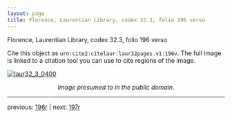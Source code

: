 ```yaml
---
layout: page
title: Florence, Laurentian Library, codex 32.3, folio 196 verso
---
```


Florence, Laurentian Library, codex 32.3, folio 196 verso

Cite this object as `urn:cite2:citelaur:laur32pages.v1:196v`.  The full image is linked to a citation tool you can use to cite regions of the image.

[![laur32_3_0400](http://www.homermultitext.org/iipsrv?IIIF=/project/homer/pyramidal/deepzoom/citelaur/laur32imgs/v1/laur32_3_0400.tif/full/800,/0/default.jpg)](http://www.homermultitext.org/ict2/?urn=urn:cite2:citelaur:laur32imgs.v1:laur32_3_0400) 

<p style="text-align: center; font-style: italic;">Image presumed to in the public domain.</p>

---

previous: [196r](../196r/) | next: [197r](../197r/)